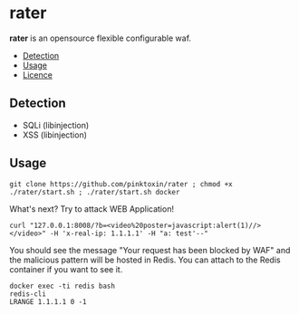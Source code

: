 # rater

**rater** is an opensource flexible configurable waf.

* [Detection](#detection)
* [Usage](#usage)
* [Licence](#licence)

## Detection

- SQLi (libinjection)  
- XSS (libinjection) 

## Usage

```
git clone https://github.com/pinktoxin/rater ; chmod +x ./rater/start.sh ; ./rater/start.sh docker
```

What's next? Try to attack WEB Application!  

```
curl "127.0.0.1:8008/?b=<video%20poster=javascript:alert(1)//></video>" -H 'x-real-ip: 1.1.1.1' -H "a: test'--"
```

You should see the message "Your request has been blocked by WAF" and the malicious pattern will be hosted in Redis. You can attach to the Redis container if you want to see it.

```
docker exec -ti redis bash
redis-cli
LRANGE 1.1.1.1 0 -1
```
